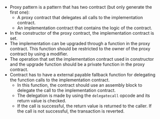 - Proxy pattern is a pattern that has two contract (but only generate the first one):
  - A proxy contract that delegates all calls to the implementation contract.
  - An implementation contract that contains the logic of the contract.
- In the constructor of the proxy contract, the implementation contract is set.
- The implementation can be upgraded through a function in the proxy contract. This function should be restricted to the owner of the proxy contract by using a modifier.
- The operation that set the implementation contract used in constructor and the upgrade function should be a private function in the proxy contract.
- Contract has to have a external payable fallback function for delegating the function calls to the implementation contract.
  - In this function, the contract should use an assembly block to delegate the call to the implementation contract.
  - The delegation is made by using the `delegatecall` opcode and its return value is checked.
  - If the call is successful, the return value is returned to the caller. If the call is not successful, the transaction is reverted.